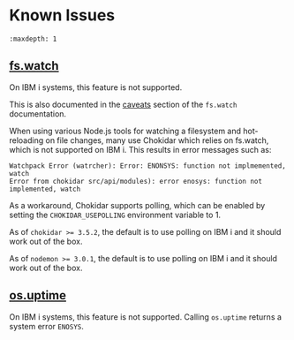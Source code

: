 # Known Issues

```{toctree}
:maxdepth: 1
```

## [fs.watch](https://nodejs.org/api/fs.html#fswatchfilename-options-listener)

On IBM i systems, this feature is not supported.

This is also documented in the [caveats](https://nodejs.org/api/fs.html#caveats)
section of the `fs.watch` documentation.

When using various Node.js tools for watching a filesystem and hot-reloading on
file changes, many use Chokidar which relies on fs.watch, which is not supported
on IBM i. This results in error messages such as:

```text
Watchpack Error (watrcher): Error: ENONSYS: function not implmemented, watch
Error from chokidar src/api/modules): error enosys: function not implemented, watch
```

As a workaround, Chokidar supports polling, which can be enabled by setting the 
`CHOKIDAR_USEPOLLING` environment variable to 1.

As of `chokidar >= 3.5.2`, the default is to use polling on IBM i and it should
work out of the box.

As of `nodemon >= 3.0.1`, the default is to use polling on IBM i and it should
work out of the box.

## [os.uptime](https://nodejs.org/api/os.html#osuptime)

On IBM i systems, this feature is not supported.
Calling `os.uptime` returns a system error `ENOSYS`.
